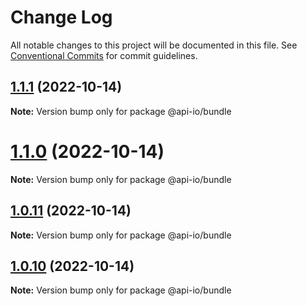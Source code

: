 # Change Log

All notable changes to this project will be documented in this file.
See [Conventional Commits](https://conventionalcommits.org) for commit guidelines.

## [1.1.1](https://github.com/api-io/openapi-bots/compare/v1.1.0...v1.1.1) (2022-10-14)

**Note:** Version bump only for package @api-io/bundle

# [1.1.0](https://github.com/api-io/openapi-bots/compare/v1.0.11...v1.1.0) (2022-10-14)

**Note:** Version bump only for package @api-io/bundle

## [1.0.11](https://github.com/api-io/openapi-bots/compare/v1.0.10...v1.0.11) (2022-10-14)

**Note:** Version bump only for package @api-io/bundle

## [1.0.10](https://github.com/api-io/openapi-bots/compare/v1.0.9...v1.0.10) (2022-10-14)

**Note:** Version bump only for package @api-io/bundle
